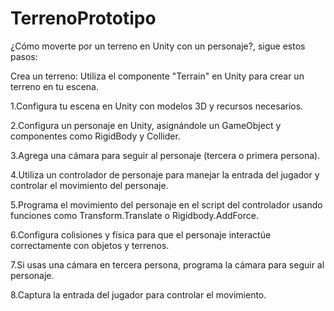 # TerrenoPrototipo
 
¿Cómo moverte por un terreno en Unity con un personaje?, sigue estos pasos:

Crea un terreno: Utiliza el componente "Terrain" en Unity para crear un terreno en tu escena.

1.Configura tu escena en Unity con modelos 3D y recursos necesarios.

2.Configura un personaje en Unity, asignándole un GameObject y componentes como RigidBody y Collider.

3.Agrega una cámara para seguir al personaje (tercera o primera persona).

4.Utiliza un controlador de personaje para manejar la entrada del jugador y controlar el movimiento del personaje.

5.Programa el movimiento del personaje en el script del controlador usando funciones como Transform.Translate o Rigidbody.AddForce.

6.Configura colisiones y física para que el personaje interactúe correctamente con objetos y terrenos.

7.Si usas una cámara en tercera persona, programa la cámara para seguir al personaje.

8.Captura la entrada del jugador para controlar el movimiento.




